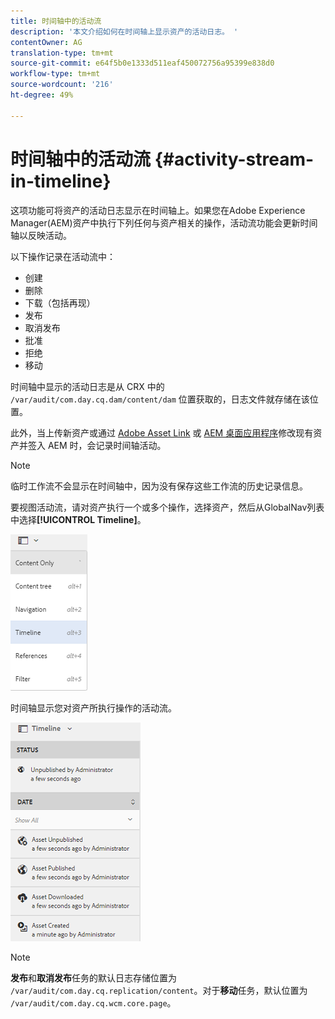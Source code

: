 ```yaml
---
title: 时间轴中的活动流
description: '本文介绍如何在时间轴上显示资产的活动日志。 '
contentOwner: AG
translation-type: tm+mt
source-git-commit: e64f5b0e1333d511eaf450072756a95399e838d0
workflow-type: tm+mt
source-wordcount: '216'
ht-degree: 49%

---
```



# 时间轴中的活动流 {#activity-stream-in-timeline}

这项功能可将资产的活动日志显示在时间轴上。如果您在Adobe Experience Manager(AEM)资产中执行下列任何与资产相关的操作，活动流功能会更新时间轴以反映活动。

以下操作记录在活动流中：

* 创建
* 删除
* 下载（包括再现）
* 发布
* 取消发布
* 批准
* 拒绝
* 移动

时间轴中显示的活动日志是从 CRX 中的 `/var/audit/com.day.cq.dam/content/dam` 位置获取的，日志文件就存储在该位置。

此外，当上传新资产或通过 [Adobe Asset Link](https://helpx.adobe.com/enterprise/admin-guide.html/enterprise/using/manage-assets-using-adobe-asset-link.ug.html) 或 [AEM 桌面应用程序](https://experienceleague.adobe.com/docs/experience-manager-desktop-app/using/introduction.html)修改现有资产并签入 AEM 时，会记录时间轴活动。

>[!NOTE]
>
>临时工作流不会显示在时间轴中，因为没有保存这些工作流的历史记录信息。

要视图活动流，请对资产执行一个或多个操作，选择资产，然后从GlobalNav列表中选择&#x200B;**[!UICONTROL Timeline]**。

![时间轴–3](assets/timeline-3.png)

时间轴显示您对资产所执行操作的活动流。

![活动_stream](assets/activity_stream.png)

>[!NOTE]
>
>**发布**&#x200B;和&#x200B;**取消发布**&#x200B;任务的默认日志存储位置为 `/var/audit/com.day.cq.replication/content`。对于&#x200B;**移动**&#x200B;任务，默认位置为 `/var/audit/com.day.cq.wcm.core.page`。
